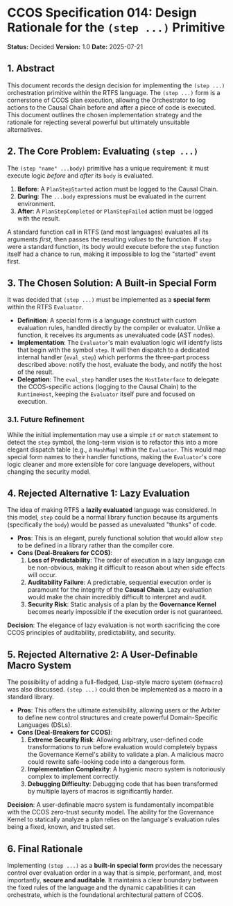 # CCOS Specification 014: Design Rationale for the `(step ...)` Primitive

**Status:** Decided
**Version:** 1.0
**Date:** 2025-07-21

## 1. Abstract

This document records the design decision for implementing the `(step ...)` orchestration primitive within the RTFS language. The `(step ...)` form is a cornerstone of CCOS plan execution, allowing the Orchestrator to log actions to the Causal Chain before and after a piece of code is executed. This document outlines the chosen implementation strategy and the rationale for rejecting several powerful but ultimately unsuitable alternatives.

## 2. The Core Problem: Evaluating `(step ...)`

The `(step "name" ...body)` primitive has a unique requirement: it must execute logic *before* and *after* its `body` is evaluated.
1.  **Before**: A `PlanStepStarted` action must be logged to the Causal Chain.
2.  **During**: The `...body` expressions must be evaluated in the current environment.
3.  **After**: A `PlanStepCompleted` or `PlanStepFailed` action must be logged with the result.

A standard function call in RTFS (and most languages) evaluates all its arguments *first*, then passes the resulting *values* to the function. If `step` were a standard function, its body would execute before the `step` function itself had a chance to run, making it impossible to log the "started" event first.

## 3. The Chosen Solution: A Built-in Special Form

It was decided that `(step ...)` must be implemented as a **special form** within the RTFS `Evaluator`.

-   **Definition**: A special form is a language construct with custom evaluation rules, handled directly by the compiler or evaluator. Unlike a function, it receives its arguments as unevaluated code (AST nodes).
-   **Implementation**: The `Evaluator`'s main evaluation logic will identify lists that begin with the symbol `step`. It will then dispatch to a dedicated internal handler (`eval_step`) which performs the three-part process described above: notify the host, evaluate the body, and notify the host of the result.
-   **Delegation**: The `eval_step` handler uses the `HostInterface` to delegate the CCOS-specific actions (logging to the Causal Chain) to the `RuntimeHost`, keeping the `Evaluator` itself pure and focused on execution.

### 3.1. Future Refinement

While the initial implementation may use a simple `if` or `match` statement to detect the `step` symbol, the long-term vision is to refactor this into a more elegant dispatch table (e.g., a `HashMap`) within the `Evaluator`. This would map special form names to their handler functions, making the `Evaluator`'s core logic cleaner and more extensible for core language developers, without changing the security model.

## 4. Rejected Alternative 1: Lazy Evaluation

The idea of making RTFS a **lazily evaluated** language was considered. In this model, `step` could be a normal library function because its arguments (specifically the `body`) would be passed as unevaluated "thunks" of code.

-   **Pros**: This is an elegant, purely functional solution that would allow `step` to be defined in a library rather than the compiler core.
-   **Cons (Deal-Breakers for CCOS)**:
    1.  **Loss of Predictability**: The order of execution in a lazy language can be non-obvious, making it difficult to reason about when side effects will occur.
    2.  **Auditability Failure**: A predictable, sequential execution order is paramount for the integrity of the **Causal Chain**. Lazy evaluation would make the chain incredibly difficult to interpret and audit.
    3.  **Security Risk**: Static analysis of a plan by the **Governance Kernel** becomes nearly impossible if the execution order is not guaranteed.

**Decision**: The elegance of lazy evaluation is not worth sacrificing the core CCOS principles of auditability, predictability, and security.

## 5. Rejected Alternative 2: A User-Definable Macro System

The possibility of adding a full-fledged, Lisp-style macro system (`defmacro`) was also discussed. `(step ...)` could then be implemented as a macro in a standard library.

-   **Pros**: This offers the ultimate extensibility, allowing users or the Arbiter to define new control structures and create powerful Domain-Specific Languages (DSLs).
-   **Cons (Deal-Breakers for CCOS)**:
    1.  **Extreme Security Risk**: Allowing arbitrary, user-defined code transformations to run before evaluation would completely bypass the Governance Kernel's ability to validate a plan. A malicious macro could rewrite safe-looking code into a dangerous form.
    2.  **Implementation Complexity**: A hygienic macro system is notoriously complex to implement correctly.
    3.  **Debugging Difficulty**: Debugging code that has been transformed by multiple layers of macros is significantly harder.

**Decision**: A user-definable macro system is fundamentally incompatible with the CCOS zero-trust security model. The ability for the Governance Kernel to statically analyze a plan relies on the language's evaluation rules being a fixed, known, and trusted set.

## 6. Final Rationale

Implementing `(step ...)` as a **built-in special form** provides the necessary control over evaluation order in a way that is simple, performant, and, most importantly, **secure and auditable**. It maintains a clear boundary between the fixed rules of the language and the dynamic capabilities it can orchestrate, which is the foundational architectural pattern of CCOS.
